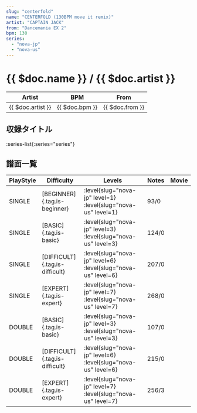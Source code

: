 ```yaml
---
slug: "centerfold"
name: "CENTERFOLD (130BPM move it remix)"
artist: "CAPTAIN JACK"
from: "Dancemania EX 2"
bpm: 130
series:
  - "nova-jp"
  - "nova-us"
---
```


# {{ $doc.name }} / {{ $doc.artist }}

|Artist|BPM|From|
|------|---|----|
|{{ $doc.artist }}|{{ $doc.bpm }}|{{ $doc.from }}|

## 収録タイトル

:series-list{:series="series"}

## 譜面一覧

|PlayStyle|Difficulty|Levels|Notes|Movie|
|---------|----------|------|-----|-----|
|SINGLE|[BEGINNER]{.tag.is-beginner}|:level{slug="nova-jp" level=1} :level{slug="nova-us" level=1}|93/0||
|SINGLE|[BASIC]{.tag.is-basic}|:level{slug="nova-jp" level=3} :level{slug="nova-us" level=3}|124/0||
|SINGLE|[DIFFICULT]{.tag.is-difficult}|:level{slug="nova-jp" level=6} :level{slug="nova-us" level=6}|207/0||
|SINGLE|[EXPERT]{.tag.is-expert}|:level{slug="nova-jp" level=7} :level{slug="nova-us" level=7}|268/0||
|DOUBLE|[BASIC]{.tag.is-basic}|:level{slug="nova-jp" level=3} :level{slug="nova-us" level=3}|107/0||
|DOUBLE|[DIFFICULT]{.tag.is-difficult}|:level{slug="nova-jp" level=6} :level{slug="nova-us" level=6}|215/0||
|DOUBLE|[EXPERT]{.tag.is-expert}|:level{slug="nova-jp" level=7} :level{slug="nova-us" level=7}|256/3||
